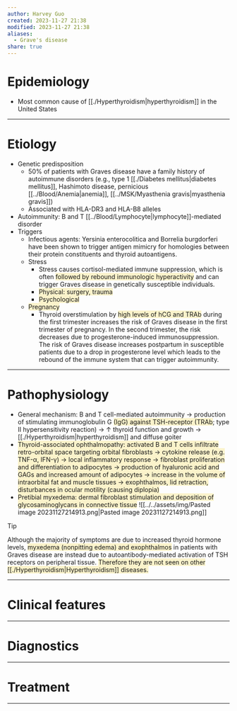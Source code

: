 ```yaml
---
author: Harvey Guo
created: 2023-11-27 21:38
modified: 2023-11-27 21:38
aliases:
  - Grave's disease
share: true
---
```


# Epidemiology
- Most common cause of [[./Hyperthyroidism|hyperthyroidism]] in the United States

---
# Etiology
- Genetic predisposition
	- 50% of patients with Graves disease have a family history of autoimmune disorders (e.g., type 1 [[./Diabetes mellitus|diabetes mellitus]], Hashimoto disease, pernicious [[../Blood/Anemia|anemia]], [[../MSK/Myasthenia gravis|myasthenia gravis]])
	- Associated with HLA-DR3 and HLA-B8 alleles
- Autoimmunity: B and T [[../Blood/Lymphocyte|lymphocyte]]-mediated disorder
- Triggers
	- Infectious agents: Yersinia enterocolitica and Borrelia burgdorferi have been shown to trigger antigen mimicry for homologies between their protein constituents and thyroid autoantigens.
	- Stress 
		- Stress causes cortisol-mediated immune suppression, which is often <span style="background:rgba(240, 200, 0, 0.2)">followed by rebound immunologic hyperactivity</span> and can trigger Graves disease in genetically susceptible individuals.
		- <span style="background:rgba(240, 200, 0, 0.2)">Physical: surgery, trauma</span>
		- <span style="background:rgba(240, 200, 0, 0.2)">Psychological</span>
	- <span style="background:rgba(240, 200, 0, 0.2)">Pregnancy</span>
		- Thyroid overstimulation by <span style="background:rgba(240, 200, 0, 0.2)">high levels of hCG and TRAb</span> during the first trimester increases the risk of Graves disease in the first trimester of pregnancy. In the second trimester, the risk decreases due to progesterone-induced immunosuppression. The risk of Graves disease increases postpartum in susceptible patients due to a drop in progesterone level which leads to the rebound of the immune system that can trigger autoimmunity.

---
# Pathophysiology
- General mechanism: B and T cell-mediated autoimmunity → production of stimulating immunoglobulin G <span style="background:rgba(240, 200, 0, 0.2)">(IgG) against TSH-receptor (TRAb</span>; type II hypersensitivity reaction) → ↑ thyroid function and growth → [[./Hyperthyroidism|hyperthyroidism]] and diffuse goiter
- <span style="background:rgba(240, 200, 0, 0.2)">Thyroid-associated ophthalmopathy: activated B and T cells infiltrate retro-orbital space targeting orbital fibroblasts → cytokine release (e.g. TNF-α, IFN-γ) → local inflammatory response → fibroblast proliferation and differentiation to adipocytes → production of hyaluronic acid and GAGs and increased amount of adipocytes → increase in the volume of intraorbital fat and muscle tissues → exophthalmos, lid retraction, disturbances in ocular motility (causing diplopia)</span>
- <span style="background:rgba(240, 200, 0, 0.2)">Pretibial myxedema: dermal fibroblast stimulation and deposition of glycosaminoglycans in connective tissue</span>
![[../../assets/img/Pasted image 20231127214913.png|Pasted image 20231127214913.png]]
>[!tip] 
>Although the majority of symptoms are due to increased thyroid hormone levels, <span style="background:rgba(240, 200, 0, 0.2)">myxedema (nonpitting edema) and exophthalmos</span> in patients with Graves disease are instead due to autoantibody-mediated activation of TSH receptors on peripheral tissue. <span style="background:rgba(240, 200, 0, 0.2)">Therefore they are not seen on other [[./Hyperthyroidism|Hyperthyroidism]] diseases.</span>

---
# Clinical features


---
# Diagnostics


---
# Treatment


---
